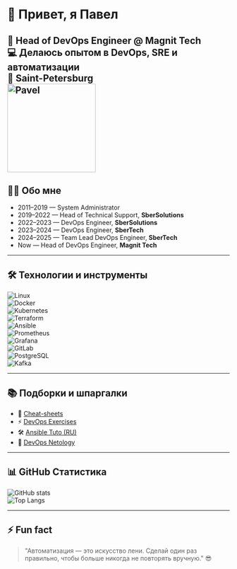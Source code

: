 # 👋 Привет, я Павел  

🚀 **Head of DevOps Engineer @ Magnit Tech**  
💻 Делаюсь опытом в DevOps, SRE и автоматизации  
📍 Saint-Petersburg  
<img src="assets/dadaya.png" alt="Pavel" width="200"/>
---

## 🧑‍💻 Обо мне  

- 2011–2019 — System Administrator  
- 2019–2022 — Head of Technical Support, **SberSolutions**  
- 2022–2023 — DevOps Engineer, **SberSolutions**  
- 2023–2024 — DevOps Engineer, **SberTech**  
- 2024–2025 — Team Lead DevOps Engineer, **SberTech**  
- Now — Head of DevOps Engineer, **Magnit Tech**  

---

## 🛠 Технологии и инструменты  

![Linux](https://img.shields.io/badge/Linux-black?style=flat-square&logo=linux)  
![Docker](https://img.shields.io/badge/Docker-2496ED?style=flat-square&logo=docker&logoColor=white)  
![Kubernetes](https://img.shields.io/badge/Kubernetes-326CE5?style=flat-square&logo=kubernetes&logoColor=white)  
![Terraform](https://img.shields.io/badge/Terraform-623CE4?style=flat-square&logo=terraform&logoColor=white)  
![Ansible](https://img.shields.io/badge/Ansible-EE0000?style=flat-square&logo=ansible&logoColor=white)  
![Prometheus](https://img.shields.io/badge/Prometheus-E6522C?style=flat-square&logo=prometheus&logoColor=white)  
![Grafana](https://img.shields.io/badge/Grafana-F46800?style=flat-square&logo=grafana&logoColor=white)  
![GitLab](https://img.shields.io/badge/GitLab-FCA121?style=flat-square&logo=gitlab&logoColor=white)  
![PostgreSQL](https://img.shields.io/badge/PostgreSQL-316192?style=flat-square&logo=postgresql&logoColor=white)  
![Kafka](https://img.shields.io/badge/Kafka-231F20?style=flat-square&logo=apache-kafka&logoColor=white)  

---

## 📚 Подборки и шпаргалки  

- 📄 [Cheat-sheets](https://github.com/b4shninja/cheat-sheet-pdf)  
- ⚡ [DevOps Exercises](https://github.com/b4shninja/devops-exercises)  
- 🛠 [Ansible Tuto (RU)](https://github.com/b4shninja/ansible-tuto-rus)  
- 📘 [DevOps Netology](https://github.com/b4shninja/devops-netology)  

---

## 📊 GitHub Статистика  

![GitHub stats](https://github-readme-stats.vercel.app/api?username=b4shninja&show_icons=true&theme=radical)  
![Top Langs](https://github-readme-stats.vercel.app/api/top-langs/?username=b4shninja&layout=compact&theme=radical)  

---

## ⚡ Fun fact  

> "Автоматизация — это искусство лени. Сделай один раз правильно, чтобы больше никогда не повторять вручную." 😎
